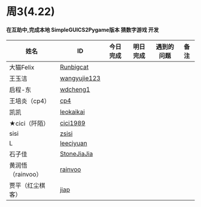 
# 周3(4.22) 
#### 在互助中,完成本地 SimpleGUICS2Pygame版本 猜数字游戏 开发
姓名 | ID | 今日完成 | 明日完成 | 遇到的问题 | 备注
---- | ---- | ---- | ---- | ---- |----
大猫Felix | [Runbigcat](https://github.com/Runbigcat) | 
王玉洁 | [wangyujie123](https://github.com/wangyujie123) | 
启程-东 | [wdcheng1](https://github.com/wdcheng1) | 
王培炎（cp4） | [cp4](https://github.com/cp4) | 
凯凯 | [leokaikai](https://github.com/leokaikai) | 
 ★cici（阡陌） | [cici1989](https://github.com/cici1989) | 
 sisi | [zsisi](https://github.com/zsisi) | 
 L | [leeciyuan](https://github.com/leeciyuan) | 
石子佳 | [StoneJiaJia](https://github.com/StoneJiaJia) | 
黄润悟（rainvoo）|[rainvoo](https://github.com/rainvoo) | 
贾平（红尘棋客） | [jiap](https://github.com/jiap) | 